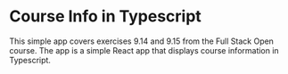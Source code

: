 # Course Info in Typescript

This simple app covers exercises 9.14 and 9.15 from the Full Stack Open course. The app is a simple React app that displays course information in Typescript.
